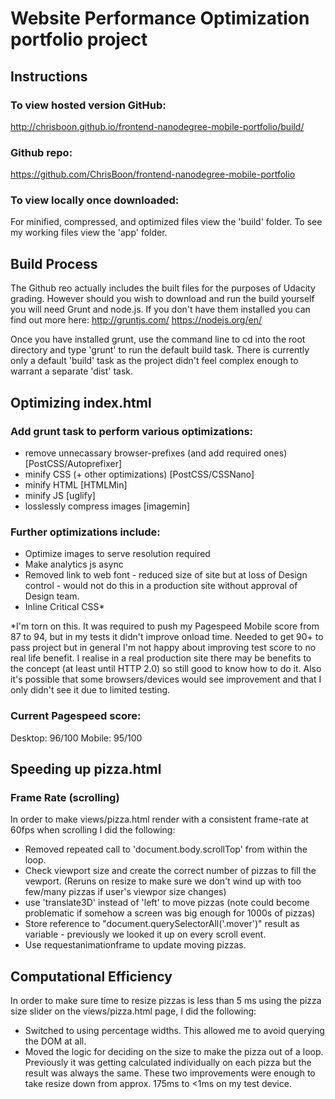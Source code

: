 # Website Performance Optimization portfolio project

## Instructions

### To view hosted version GitHub:
http://chrisboon.github.io/frontend-nanodegree-mobile-portfolio/build/

### Github repo:
https://github.com/ChrisBoon/frontend-nanodegree-mobile-portfolio

### To view locally once downloaded:
For minified, compressed, and optimized files view the 'build' folder.
To see my working files view the 'app' folder.

## Build Process
The Github reo actually includes the built files for the purposes of Udacity grading. However should you wish to download and run the build yourself you will need Grunt and node.js. If you don't have them installed you can find out more here:
http://gruntjs.com/
https://nodejs.org/en/

Once you have installed grunt, use the command line to cd into the root directory and type 'grunt' to run the default build task.
There is currently only a default 'build' task as the project didn't feel complex enough to warrant a separate 'dist' task.

## Optimizing index.html

### Add grunt task to perform various optimizations:
- remove unnecassary browser-prefixes (and add required ones) [PostCSS/Autoprefixer]
- minify CSS (+ other optimizations) [PostCSS/CSSNano]
- minify HTML [HTMLMin]
- minify JS [uglify]
- losslessly compress images [imagemin]

### Further optimizations include:

- Optimize images to serve resolution required
- Make analytics js async
- Removed link to web font - reduced size of site but at loss of Design control - would not do this in a production site without approval of Design team.
- Inline Critical CSS*

*I'm torn on this. It was required to push my Pagespeed Mobile score from 87 to 94, but in my tests it didn't improve onload time. Needed to get 90+ to pass project but in general I'm not happy about improving test score to no real life benefit. I realise in a real production site there may be benefits to the concept (at least until HTTP 2.0) so still good to know how to do it. Also it's possible that some browsers/devices would see improvement and that I only didn't see it due to limited testing.

### Current Pagespeed score:
Desktop: 96/100
Mobile: 95/100

## Speeding up pizza.html

### Frame Rate (scrolling)
In order to make views/pizza.html render with a consistent frame-rate at 60fps when scrolling I did the following:
- Removed repeated call to 'document.body.scrollTop' from within the loop.
- Check viewport size and create the correct number of pizzas to fill the vewport. (Reruns on resize to make sure we don't wind up with too few/many pizzas if user's viewpor size changes)
- use 'translate3D' instead of 'left' to move pizzas (note could become problematic if somehow a screen was big enough for 1000s of pizzas)
- Store reference to "document.querySelectorAll('.mover')" result as variable - previously we looked it up on every scroll event.
- Use requestanimationframe to update moving pizzas.

## Computational Efficiency
In order to make sure time to resize pizzas is less than 5 ms using the pizza size slider on the views/pizza.html page, I did the following:
- Switched to using percentage widths. This allowed me to avoid querying the DOM at all.
- Moved the logic for deciding on the size to make the pizza out of a loop. Previously it was getting calculated individually on each pizza but the result was always the same.
These two improvements were enough to take resize down from approx. 175ms to <1ms on my test device.